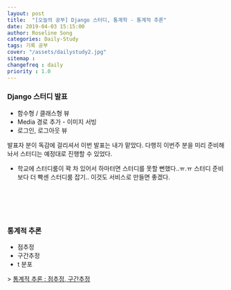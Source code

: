 ```yaml
---
layout: post
title:  "[오늘의 공부] Django 스터디, 통계학 - 통계적 추론"
date: 2019-04-03 15:15:00
author: Roseline Song
categories: Daily-Study
tags: 기록 공부
cover: "/assets/dailystudy2.jpg"
sitemap : 
changefreq : daily
priority : 1.0
---
```



### Django 스터디 발표

- 함수형 / 클래스형 뷰 
- Media 경로 추가 - 이미지 서빙 
- 로그인, 로그아웃 뷰 

발표자 분이 독감에 걸리셔서 이번 발표는 내가 맡았다. 다행히 이번주 분을 미리 준비해놔서 스터디는 예정대로 진행할 수 있었다. 

+ 학교에 스터디룸이 꽉 차 있어서 하마터면 스터디를 못할 뻔했다..ㅠ.ㅠ 스터디 준비보다 더 빡센 스터디룸 잡기.. 이것도 서비스로 만들면 좋겠다. 

​
<br>
<br>

​

### 통계적 추론 

- 점추정
- 구간추정
- t 분포

\> [통계적 추론 : 점추정, 구간추정](https://roseline124.github.io/data-analytics/2019/04/04/DA-R-statistics5.html)

<br>
<br>
